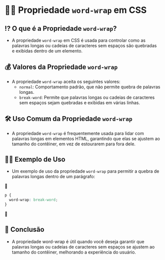 # 🐣🆎 Propriedade `word-wrap` em CSS

## ⁉ O que é a Propriedade `word-wrap`?
- A propriedade `word-wrap` em CSS é usada para controlar como as palavras longas ou cadeias de caracteres sem espaços são quebradas e exibidas dentro de um elemento.

## 💰 Valores da Propriedade `word-wrap`
- A propriedade `word-wrap` aceita os seguintes valores:
  - `normal`: Comportamento padrão, que não permite quebra de palavras longas.
  - `break-word`: Permite que palavras longas ou cadeias de caracteres sem espaços sejam quebradas e exibidas em várias linhas.

## 🛠 Uso Comum da Propriedade `word-wrap`
- A propriedade `word-wrap` é frequentemente usada para lidar com palavras longas em elementos HTML, garantindo que elas se ajustem ao tamanho do contêiner, em vez de estourarem para fora dele.

## 👩‍🏫 Exemplo de Uso
- Um exemplo de uso da propriedade `word-wrap` para permitir a quebra de palavras longas dentro de um parágrafo:

📌

  ```css
  p {
    word-wrap: break-word;
  }
   ```
📌

## 🏁 Conclusão
- A propriedade word-wrap é útil quando você deseja garantir que palavras longas ou cadeias de caracteres sem espaços se ajustem ao tamanho do contêiner, melhorando a experiência do usuário.
